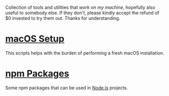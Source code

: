 Collection of tools and utilities that *work on my machine*, hopefully also useful to somebody else. If they don't, please kindly accept the refund of $0 invested to try them out. Thanks for understanding.

# [macOS Setup](https://diogoeichert.github.io/utils/macos-setup)
This scripts helps with the burden of performing a fresh macOS installation.

# [npm Packages](https://www.npmjs.com/~diogoeichert)
Some npm packages that can be used in [Node.js](https://nodejs.org) projects.
